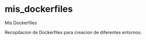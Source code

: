 # mis_dockerfiles
Mis Dockerfiles

Recopilacion de Dockerfiles para creacion de diferentes entornos.